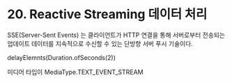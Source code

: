 # 20. Reactive Streaming 데이터 처리

SSE(Server-Sent Events) 는 클라이언트가 HTTP 연결을 통해 서버로부터 전송되는 업데이트 데이터를 지속적으로 수신할 수 있는 단방향 서버 푸시 기술이다.

delayElemnts(Duration.ofSeconds(2))

미디어 타입이 MediaType.TEXT_EVENT_STREAM